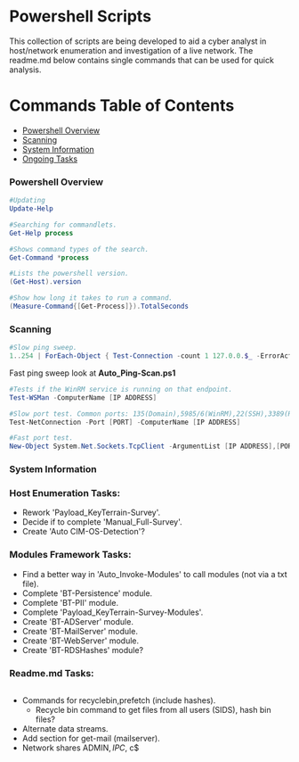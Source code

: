 # Powershell Scripts

This collection of scripts are being developed to aid a cyber analyst in host/network enumeration and investigation of a live network. The readme.md below contains single commands that can be used for quick analysis.

# Commands Table of Contents
- [Powershell Overview](#powershell-overview)
- [Scanning](#scanning)
- [System Information](#system-information)
- [Ongoing Tasks](#readmemd-tasks)


### **Powershell Overview**
```powershell
#Updating
Update-Help

#Searching for commandlets.
Get-Help process

#Shows command types of the search.
Get-Command *process

#Lists the powershell version.
(Get-Host).version

#Show how long it takes to run a command.
(Measure-Command{[Get-Process]}).TotalSeconds
```
### **Scanning**
```powershell
#Slow ping sweep.
1..254 | ForEach-Object { Test-Connection -count 1 127.0.0.$_ -ErrorAction SilentlyContinue}
```
Fast ping sweep look at **Auto_Ping-Scan.ps1**
```powershell
#Tests if the WinRM service is running on that endpoint.
Test-WSMan -ComputerName [IP ADDRESS]
```
```powershell
#Slow port test. Common ports: 135(Domain),5985/6(WinRM),22(SSH),3389(RDP)
Test-NetConnection -Port [PORT] -ComputerName [IP ADDRESS]
```
```powershell
#Fast port test.
New-Object System.Net.Sockets.TcpClient -ArgumentList [IP ADDRESS],[PORT]
```
### **System Information**
### **Host Enumeration Tasks:**
- Rework 'Payload_KeyTerrain-Survey'.
- Decide if to complete 'Manual_Full-Survey'.
- Create 'Auto CIM-OS-Detection'?

### **Modules Framework Tasks:**
- Find a better way in 'Auto_Invoke-Modules' to call modules (not via a txt file).
- Complete 'BT-Persistence' module.
- Complete 'BT-PII' module.
- Complete 'Payload_KeyTerrain-Survey-Modules'.
- Create 'BT-ADServer' module.
- Create 'BT-MailServer' module.
- Create 'BT-WebServer' module.
- Create 'BT-RDSHashes' module?

### **Readme.md Tasks:**
```powershell

```
- Commands for recyclebin,prefetch (include hashes).
  - Recycle bin command to get files from all users (SIDS), hash bin files?
- Alternate data streams.
- Add section for get-mail (mailserver).
- Network shares ADMIN$, IPC$, c$